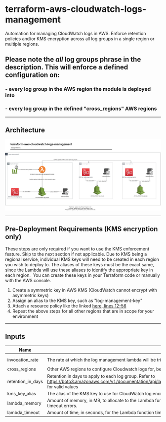 # terraform-aws-cloudwatch-logs-management
Automation for managing CloudWatch logs in AWS. Enforce retention policies and/or KMS encryption across all log groups in a single region or multiple regions.

## Please note the _all_ log groups phrase in the description. This will enforce a defined configuration on:
### - every log group in the AWS region the module is deployed into
### - every log group in the defined "cross_regions" AWS regions

-----

## Architecture
![architecture-diagram](docs/terraform-cloudwatch-management.jpg)

----

## Pre-Deployment Requirements (KMS encryption only)
These steps are only required if you want to use the KMS enforcement feature. Skip to the next section if not applicable. Due to KMS being a regional service, individual KMS keys will need to be created in each region you wish to deploy to. The aliases of these keys must be the exact same, since the Lambda will use these aliases to identify the appropriate key in each region. 
You can create these keys in your Terraform code or manually with the AWS console.
1. Create a symmetric key in AWS KMS (CloudWatch cannot encrypt with asymmetric keys)
2. Assign an alias to the KMS key, such as "log-management-key"
3. Attach a resource policy like the linked [here, lines 12-56](https://github.com/Han-Lon/terraform-aws-cloudwatch-logs-management/blob/main/examples/single-region-kms-and-retention/main.tf#L12-L56)
4. Repeat the above steps for all other regions that are in scope for your environment

----
## Inputs

| Name | Description | Type | Default | Required |
|------|-------------|------|---------|:--------:|
| invocation_rate | The rate at which the log management lambda will be triggered. Must be a string with rate() or cron() format | string | "rate(1 day)" | No |
| cross_regions | Other AWS regions to configure Cloudwatch logs for, besides the region deployed into. Set to \"None\" for no multi-region functionality | string | "None" | No |
| retention_in_days | Retention in days to apply to each log group. Refer to https://boto3.amazonaws.com/v1/documentation/api/latest/reference/services/logs.html#CloudWatchLogs.Client.put_retention_policy for valid values | string | "7" | No |
| kms_key_alias | The alias of the KMS key to use for CloudWatch log encryption. Must be already created in all desired regions. | string | "None" | No |
| lambda_memory | Amount of memory, in MB, to allocate to the Lambda function that will enforce the CloudWatch Log configuration. Increase if receiving timeout errors. | number | 128 | No |
| lambda_timeout | Amount of time, in seconds, for the Lambda function timeout. Increase if receiving timeout errors. | number | 30 | No |